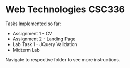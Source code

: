 # Web Technologies CSC336

Tasks Implemented so far:

- Assignment 1 - CV
- Assignment 2 - Landing Page
- Lab Task 1 - JQuery Validation
- Midterm Lab

Navigate to respective folder to see more instructions.